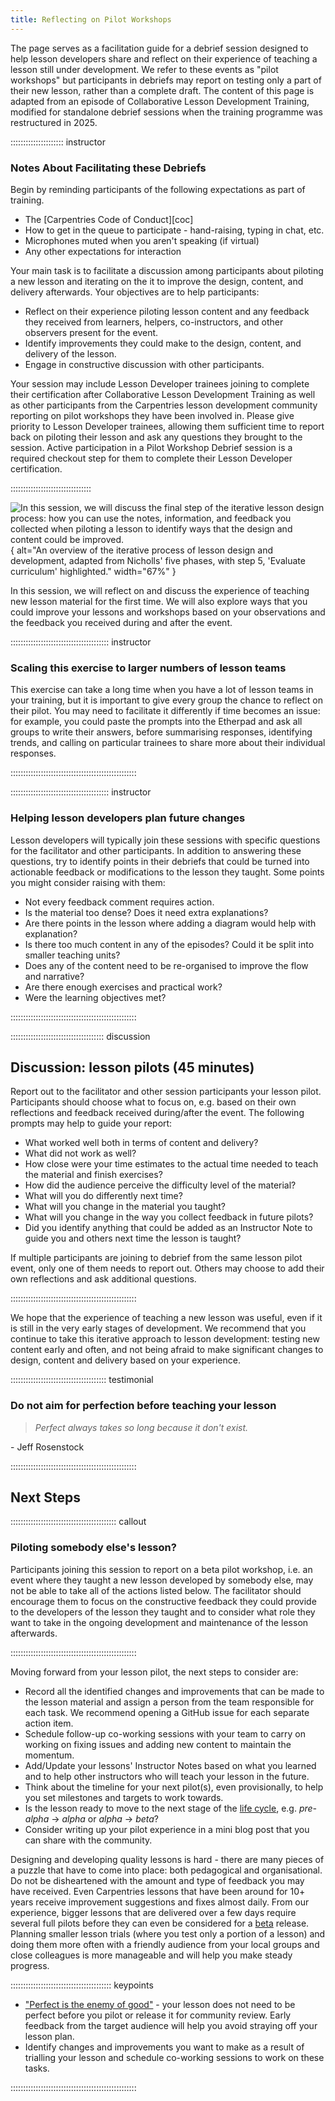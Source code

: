 ```yaml
---
title: Reflecting on Pilot Workshops
---
```


The page serves as a facilitation guide for a debrief session designed to help lesson developers share and reflect on their experience of teaching a lesson still under development.
We refer to these events as "pilot workshops" but participants in debriefs may report on testing only a part of their new lesson, rather than a complete draft.
The content of this page is adapted from an episode of Collaborative Lesson Development Training, modified for standalone debrief sessions when the training programme was restructured in 2025.

::::::::::::::::::::: instructor 

### Notes About Facilitating these Debriefs
Begin by reminding participants of the following expectations as part of training.

* The [Carpentries Code of Conduct][coc]
* How to get in the queue to participate - hand-raising, typing in chat, etc.
* Microphones muted when you aren't speaking (if virtual)
* Any other expectations for interaction

Your main task is to facilitate a discussion among participants about piloting a new lesson and iterating on the it to improve the design, content, and delivery afterwards.
Your objectives are to help participants:

* Reflect on their experience piloting lesson content and any feedback they received from learners, helpers, co-instructors, and other observers present for the event.
* Identify improvements they could make to the design, content, and delivery of the lesson.
* Engage in constructive discussion with other participants.

Your session may include Lesson Developer trainees joining to complete their certification after Collaborative Lesson Development Training as well as other participants from the Carpentries lesson development community reporting on pilot workshops they have been involved in.
Please give priority to Lesson Developer trainees, allowing them sufficient time to report back on piloting their lesson and ask any questions they brought to the session.
Active participation in a Pilot Workshop Debrief session is a required checkout step for them to complete their Lesson Developer certification.

::::::::::::::::::::::::::::::::

![
In this session, we will discuss the final step of the iterative lesson design process:
how you can use the notes, information, and feedback you collected when piloting a lesson
to identify ways that the design and content could be improved.
](./fig/cldt-step-5.svg){
alt="An overview of the iterative process of lesson design and development, 
adapted from Nicholls' five phases,
with step 5, 'Evaluate curriculum' highlighted."
width="67%"
}

In this session, we will reflect on and discuss the experience of teaching new lesson material for the first time.
We will also explore ways that you could improve your lessons and workshops based on your observations and the feedback you received during and after the event.

::::::::::::::::::::::::::::::::::::::: instructor

### Scaling this exercise to larger numbers of lesson teams
This exercise can take a long time when you have a lot of lesson teams in your training, but it is important to give every group the chance to reflect on their pilot. 
You may need to facilitate it differently if time becomes an issue:
for example, you could paste the prompts into the Etherpad and ask all groups to write their answers, before summarising responses, identifying trends, and calling on particular trainees to share more about their individual responses.

::::::::::::::::::::::::::::::::::::::::::::::::::

::::::::::::::::::::::::::::::::::::::: instructor

### Helping lesson developers plan future changes
Lesson developers will typically join these sessions with specific questions for the facilitator and other participants.
In addition to answering these questions, try to identify points in their debriefs that could be turned into actionable feedback or modifications to the lesson they taught.
Some points you might consider raising with them:

* Not every feedback comment requires action.
* Is the material too dense? Does it need extra explanations?
* Are there points in the lesson where adding a diagram would help with explanation?
* Is there too much content in any of the episodes? Could it be split into smaller teaching units?
* Does any of the content need to be re-organised to improve the flow and narrative?
* Are there enough exercises and practical work?
* Were the learning objectives met?

::::::::::::::::::::::::::::::::::::::::::::::::::

:::::::::::::::::::::::::::::::::::::  discussion

## Discussion: lesson pilots (45 minutes)
Report out to the facilitator and other session participants your lesson pilot.
Participants should choose what to focus on, e.g. based on their own reflections and feedback received during/after the event.
The following prompts may help to guide your report:

* What worked well both in terms of content and delivery?
* What did not work as well?
* How close were your time estimates to the actual time needed to teach the material and finish exercises?
* How did the audience perceive the difficulty level of the material?
* What will you do differently next time?
* What will you change in the material you taught?
* What will you change in the way you collect feedback in future pilots?
* Did you identify anything that could be added as an Instructor Note to guide you and others next time the lesson is taught?

If multiple participants are joining to debrief from the same lesson pilot event, only one of them needs to report out.
Others may choose to add their own reflections and ask additional questions.

::::::::::::::::::::::::::::::::::::::::::::::::::

We hope that the experience of teaching a new lesson was useful, even if it is still in the very early stages of development.
We recommend that you continue to take this iterative approach to lesson development: testing new content early and often, and not being afraid to make significant changes to design, content and delivery based on your experience.

:::::::::::::::::::::::::::::::::::::: testimonial

### Do not aim for perfection before teaching your lesson

> _Perfect always takes so long because it don't exist._

\- Jeff Rosenstock

::::::::::::::::::::::::::::::::::::::::::::::::::

## Next Steps

:::::::::::::::::::::::::::::::::::::::::: callout

### Piloting somebody else's lesson?
Participants joining this session to report on a beta pilot workshop, i.e. an event where they taught a new lesson developed by somebody else, may not be able to take all of the actions listed below.
The facilitator should encourage them to focus on the constructive feedback they could provide to the developers of the lesson they taught and to consider what role they want to take in the ongoing development and maintenance of the lesson afterwards.

::::::::::::::::::::::::::::::::::::::::::::::::::

Moving forward from your lesson pilot, the next steps to consider are:

* Record all the identified changes and improvements that can be made to the lesson material and assign a person from the team responsible for each task. 
  We recommend opening a GitHub issue for each separate action item.
* Schedule follow-up co-working sessions with your team to carry on working on fixing issues and adding new content to maintain the momentum.
* Add/Update your lessons' Instructor Notes based on what you learned and to help other instructors who will teach your lesson in the future.
* Think about the timeline for your next pilot(s), even provisionally, to help you set milestones and targets to work towards.
* Is the lesson ready to move to the next stage of the [life cycle](https://docs.carpentries.org/resources/curriculum/lesson-life-cycle.html), e.g. _pre-alpha_ -> _alpha_ or _alpha_ -> _beta_?
* Consider writing up your pilot experience in a mini blog post that you can share with the community.

Designing and developing quality lessons is hard - there are many pieces of a puzzle that have to come into place: both pedagogical and organisational. 
Do not be disheartened with the amount and type of feedback you may have received. 
Even Carpentries lessons that have been around for 10+ years receive improvement suggestions and fixes almost daily. 
From our experience, bigger lessons that are delivered over a few days require several full pilots before they can even be considered for a [beta](https://carpentries.github.io/curriculum-development/the-lesson-life-cycle.html) release. 
Planning smaller lesson trials (where you test only a portion of a lesson) and doing them more often with a friendly audience from your local groups and close colleagues is more manageable and will help you make steady progress.

:::::::::::::::::::::::::::::::::::::::: keypoints

* ["Perfect is the enemy of good"](https://en.wikipedia.org/wiki/Perfect_is_the_enemy_of_good) - your lesson does not need to be perfect before you pilot or release it for community review. Early feedback from the target audience will help you avoid straying off your lesson plan.
* Identify changes and improvements you want to make as a result of trialling your lesson and schedule co-working sessions to work on these tasks.

::::::::::::::::::::::::::::::::::::::::::::::::::



